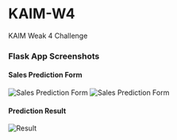 # KAIM-W4
KAIM Weak 4 Challenge


### Flask App Screenshots

#### Sales Prediction Form

![Sales Prediction Form](../KAIM-W4/assets/form-1.png)
![Sales Prediction Form](../KAIM-W4/assets/form-2.png)

#### Prediction Result

![Result](../KAIM-W4//assets//result-1.png)
